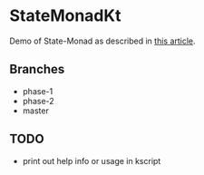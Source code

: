 # StateMonadKt

Demo of State-Monad as described in [this article](http://rcardin.github.io/design/programming/fp/monad/2018/11/22/and-monads-for-all-state-monad.html).  

## Branches
* phase-1
* phase-2
* master

## TODO
* print out help info or usage in kscript
